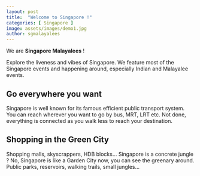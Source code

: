 ```yaml
---
layout: post
title:  "Welcome to Singapore !"
categories: [ Singapore ]
image: assets/images/demo1.jpg
author: sgmalayalees
---
```


We are **Singapore Malayalees** !

Explore the liveness and vibes of Singapore. We feature most of the Singapore events and happening around, especially Indian and Malayalee events.

## Go everywhere you want

Singapore is well known for its famous efficient public transport system. You can reach wherever you want to go by bus, MRT, LRT etc. Not done, everything is connected as you walk less to reach your destination.

## Shopping in the Green City

Shopping malls, skyscrappers, HDB blocks... Singapore is a concrete jungle ? No, Singapore is like a Garden City now, you can see the greenary around. Public parks, reservoirs, walking trails, small jungles...
